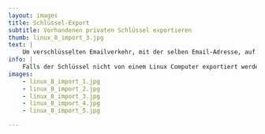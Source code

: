 ```yaml
---
layout: images
title: Schlüssel-Export
subtitle: Vorhandenen privaten Schlüssel exportieren
thumb: linux_8_import_3.jpg
text: |
    Um verschlüsselten Emailverkehr, mit der selben Email-Adresse, auf unterschiedlichen Computern zu betreiben, muss zunächst der **geheime Schlüssel** exportiert werden.
info: |
    Falls der Schlüssel nicht von einem Linux Computer exportiert werden soll, folge der entsprechenden Anleitung für [MacOS](/MacOS/Thunderbird/importkey/) oder [Windows](/Windows/Thunderbird/importkey/).
images:
    - linux_8_import_1.jpg
    - linux_8_import_2.jpg
    - linux_8_import_3.jpg
    - linux_8_import_4.jpg
    - linux_8_import_5.jpg

---
```

